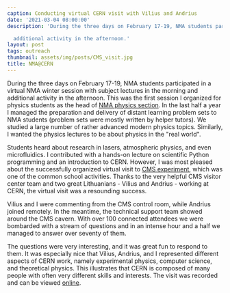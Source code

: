 ```yaml
---
caption: Conducting virtual CERN visit with Vilius and Andrius
date: '2021-03-04 08:00:00'
description: 'During the three days on February 17-19, NMA students participated at virtual NMA winter session with subject lectures in the morning and

  additional activity in the afternoon.'
layout: post
tags: outreach
thumbnail: assets/img/posts/CMS_visit.jpg
title: NMA@CERN
---
```


During the three days on February 17-19, NMA students participated in a virtual NMA winter session with subject lectures in the morning and
additional activity in the afternoon. This was the first session I organized for physics students as
the head of [NMA physics section](/post/2020-11-15/). In the last half a year I managed the preparation
and delivery of distant learning problem sets to NMA students (problem sets were mostly written by helper tutors). We studied a large number of rather advanced modern physics topics.
Similarly, I wanted the physics lectures to be about physics in the "real world".

Students heard about research in lasers, atmospheric physics, and even microfluidics. I contributed
with a hands-on lecture on scientific Python programming and an introduction to CERN. However, I was most
pleased about the successfully organized virtual visit to [CMS experiment](https://indico.cern.ch/event/1000541/), which was one of
the common school activities. Thanks to the very helpful CMS visitor center team and two great
Lithuanians - Vilius and Andrius - working at CERN, the virtual visit was a resounding success.

Vilius and I were commenting from the CMS control room, while Andrius joined remotely. In the meantime,
the technical support team showed around the CMS cavern. With over 100 connected attendees we
were bombarded with a stream of questions and in an intense hour and a half we managed to answer
over seventy of them.

The questions were very interesting, and it was great fun to respond to them. It was especially nice that Vilius, Andrius, and I represented different aspects of CERN work, namely experimental physics, computer science, and theoretical physics.
This illustrates that CERN is composed of many people with often very different skills and interests. 
The visit was recorded and can be viewed [online](https://youtu.be/EFqqJeY8yIQ).